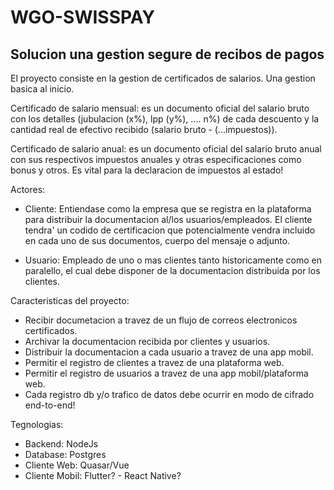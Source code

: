 # WGO-SWISSPAY

## Solucion una gestion segure de recibos de pagos

El proyecto consiste en la gestion de certificados de salarios. Una gestion basica al inicio.

Certificado de salario mensual: es un documento oficial del salario bruto con los detalles (jubulacion (x%), lpp (y%), .... n%) de cada descuento y la cantidad real de efectivo recibido (salario bruto - (...impuestos)).

Certificado de salario anual: es un documento oficial del salario bruto anual con sus respectivos impuestos anuales y otras especificaciones como bonus y otros. Es vital para la declaracion de impuestos al estado!

Actores:  

- Cliente: Entiendase como la empresa que se registra en la plataforma para distribuir la documentacion al/los usuarios/empleados. El cliente tendra' un codido de certificacion que potencialmente vendra incluido en cada uno de sus documentos, cuerpo del mensaje o adjunto.

- Usuario: Empleado de uno o mas clientes tanto historicamente como en paralello, el cual debe disponer de la documentacion distribuida por los clientes.

Caracteristicas del proyecto:

- Recibir documetacion a travez de un flujo de correos electronicos certificados.
- Archivar la documentacion recibida por clientes y usuarios.
- Distribuir la documentacion a cada usuario a travez de una app mobil.
- Permitir el registro de clientes a travez de una plataforma web.
- Permitir el registro de usuarios a travez de una app mobil/plataforma web.
- Cada registro db y/o trafico de datos debe ocurrir en modo de cifrado end-to-end!

Tegnologias:

- Backend: NodeJs
- Database: Postgres  
- Cliente Web: Quasar/Vue
- Cliente Mobil: Flutter? - React Native?  
